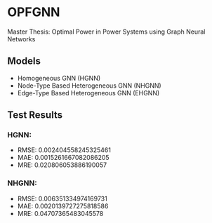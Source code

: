 # OPFGNN
Master Thesis: Optimal Power in Power Systems using Graph Neural Networks

## Models
  - Homogeneous GNN (HGNN)
  - Node-Type Based Heterogeneous GNN (NHGNN)
  - Edge-Type Based Heterogeneous GNN (EHGNN)

## Test Results
### HGNN: 
- RMSE: 0.002404558245325461
- MAE: 0.0015261667082086205
- MRE: 0.020806053886190057
### NHGNN: 
- RMSE: 0.006351334974169731
- MAE: 0.0020139727275818586
- MRE: 0.04707365483045578
